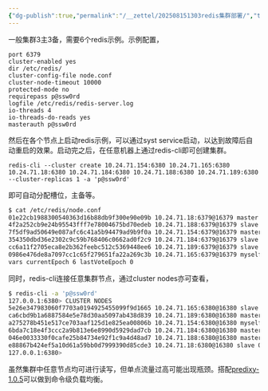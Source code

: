 ```yaml
---
{"dg-publish":true,"permalink":"/__zettel/202508151303redis集群部署/","title":202508151303,"tags":["redis","cluster"],"created":"2025-08-15T13:03:41+08:00"}
---
```



一般集群3主3备，需要6个redis示例。示例配置，

```
port 6379
cluster-enabled yes
dir /etc/redis/
cluster-config-file node.conf
cluster-node-timeout 10000
protected-mode no
requirepass p@ssw0rd
logfile /etc/redis/redis-server.log
io-threads 4
io-threads-do-reads yes
masterauth p@ssw0rd
```

然后在各个节点上启动redis示例，可以通过syst service启动，以达到故障后自动重启的效果。启动完之后，在任意机器上通过redis-cli即可创建集群。

```
redis-cli --cluster create 10.24.71.154:6380 10.24.71.165:6380 10.24.71.18:6380 10.24.71.184:6380 10.24.71.188:6380 10.24.71.189:6380 --cluster-replicas 1 -a 'p@ssw0rd'
```

即可自动分配槽位，主备等。

```bash
$ cat /etc/redis/node.conf
01e22cb1988300540363d16b88db9f300e90e09b 10.24.71.18:6379@16379 master - 0 1723628125000 3 connected 10923-16383
4f2a252cb9e24b95543fff7e78004675bd70edeb 10.24.71.188:6379@16379 slave 7f5df9ad50649e087afc6c41a5b94479ad9b9f0a 0 1723628125090 1 connected
7f5df9ad50649e087afc6c41a5b94479ad9b9f0a 10.24.71.154:6379@16379 master - 0 1723628124083 1 connected 0-5460
354350dbd36e2302c9c59b768406c0662ad0f2c9 10.24.71.184:6379@16379 slave 01e22cb1988300540363d16b88db9f300e90e09b 0 1723628125191 3 connected
cc6a11f2705eca8e2b362feebc512c5369448ee6 10.24.71.189:6379@16379 slave 0986e476de8a7097cc1c65f279651fa22a269c3b 0 1723628125000 2 connected
0986e476de8a7097cc1c65f279651fa22a269c3b 10.24.71.165:6379@16379 myself,master - 0 1723628125000 2 connected 5461-10922
vars currentEpoch 6 lastVoteEpoch 0
```

同时，redis-cli连接任意集群节点，通过cluster nodes亦可查看，
```bash
$ redis-cli -a 'p@ssw0rd'
127.0.0.1:6380> CLUSTER NODES
5e26e347983060f7703a0194925455099f9d1665 10.24.71.165:6380@16380 slave 6bda7c18e4f3ccc2a9b813e6e8990d5929dad7cb 0 1755234623000 1 connected
ca6cbd9b1a6887584e5e78d30aa5097ab438d839 10.24.71.189:6380@16380 master - 0 1755234623000 3 connected 10923-16383
a275278b451e517ce703aaf125d1e825ea00806b 10.24.71.154:6380@16380 myself,slave ca6cbd9b1a6887584e5e78d30aa5097ab438d839 0 1755234620000 3 connected
6bda7c18e4f3ccc2a9b813e6e8990d5929dad7cb 10.24.71.184:6380@16380 master - 0 1755234624757 1 connected 0-5460
046e0033330f0cafe25b84734e92f1c9a4d48ad7 10.24.71.188:6380@16380 master - 0 1755234621753 2 connected 5461-10922
e88867b424ef5a10d61a59bb0d7999390d85cde3 10.24.71.18:6380@16380 slave 046e0033330f0cafe25b84734e92f1c9a4d48ad7 0 1755234623755 2 connected
127.0.0.1:6380> 
```

虽然集群中任意节点均可进行读写，但单点流量过高可能出现瓶颈。搭配[predixy-1.0.5](https://github.com/joyieldInc/predixy/blob/master/doc/Config-description-for-Redis-cluster)可以做到命令级负载均衡。